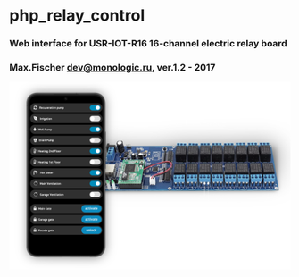 # php_relay_control
### Web interface for USR-IOT-R16 16-channel electric relay board
### Max.Fischer dev@monologic.ru, ver.1.2 - 2017


![Web Interface for IO 16-channel relay board](/io-web-board.png?raw=true "Web interface - IO board")
